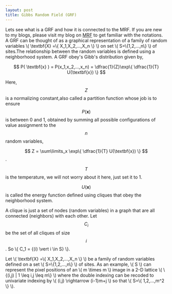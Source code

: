 ```yaml
---
layout: post
title: Gibbs Random Field (GRF)
---
```


Lets see what is a GRF and how it is connected to the MRF. If you are new to my blogs, please visit my blog on [MRF](https://pchanda.github.io/MarkovRandomFields/) to get familiar with the notations. 
A GRF can be thought of as a graphical representation of a family of random variables \\( \textbf{X} =\\{ X_1,X_2,...,X_n \\} \\) on set \\( S=\\{1,2,...,n\\} \\) of sites.The relationship between the random variables is defined using a neighborhood system. A GRF obey's Gibb's distribution given by,

$$ P( \textbf{x} ) = P(x_1,x_2,...,x_n) = \dfrac{1}{Z}\exp\{ \dfrac{1}{T} U(\textbf{x}) \} $$

Here, $$Z$$ is a normalizing constant,also called a partition function whose job is to ensure $$ P( \textbf{x} ) $$ is between 0 and 1, obtained by summing all possible configurations of value assignment to the $$n$$ random variables,

$$ Z = \sum\limits_x \exp\{ \dfrac{1}{T} U(\textbf{x}) \} $$.

$$T$$ is the temperature, we will not worry about it here, just set it to 1. 

$$U(\textbf{x})$$ is called the energy function defined using cliques that obey the neighborhood system. 

A clique is just a set of nodes (random variables) in a graph that are all connected (neighbors) with each other. Let $$C_i$$ be the set of all cliques of size $$i$$. So \\{ C_1 = \{(i) \vert i \in S\} \\}.  



Let \\( \textbf{X} =\\{ X_1,X_2,...,X_n \\} \\) be a family of random variables defined on a set \\( S=\\{1,2,...,n\\} \\) of sites. 
As an example, \\( S \\) can represent the pixel positions of an \\( m \times m \\) image in a  2-D lattice \\( \\{(i,j) | 1 \leq i,j \leq m\\} \\) where the double indexing can be recoded to univariate indexing by \\( (i,j) \rightarrow (i-1)m+j \\) so that \\( S=\\{ 1,2,...,m^2 \\} \\). 

